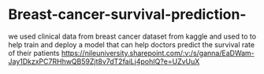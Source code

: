 # Breast-cancer-survival-prediction-
we used clinical data from breast cancer dataset from kaggle and used to to help train and deploy a model that can help doctors predict the survival rate of their patients 
https://nileuniversity.sharepoint.com/:v:/s/ganna/EaDWam-Jay1DkzxPC7RHhwQB59Zjt8v7dT2faiLj4pohIQ?e=UZvUuX
